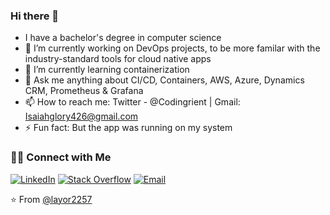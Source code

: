 ### Hi there 👋
-  I have a bachelor's degree in computer science
- 🔭 I’m currently working on DevOps projects, to be more familar with the industry-standard tools for cloud native apps
- 🌱 I’m currently learning containerization
- 💬 Ask me anything about CI/CD, Containers, AWS, Azure, Dynamics CRM, Prometheus & Grafana
- 📫 How to reach me: Twitter - @Codingrient | Gmail: Isaiahglory426@gmail.com
- ⚡ Fun fact: But the app was running on my system 



<h3> 🤝🏻 Connect with Me </h3>

<p align="center">

<a href="https://www.linkedin.com/in/glory-isaiah-95232a179/" target="_blank"><img alt="LinkedIn" src="https://img.shields.io/badge/LinkedIn-@gloryisaiah-blue?style=flat&logo=linkedin"></a>
 <a href="https://twitter.com/Codingrient" target="_blank"><img alt="Stack Overflow" src="https://img.shields.io/twitter/follow/Codingrient?style=social"></a>
<a href="mailto:isaiahglory426@gmail.com"><img alt="Email" src="https://img.shields.io/badge/Email-isaiahglory426@gmail.com-blue?style=flat&logo=gmail"></a>
</p>


⭐️ From [@layor2257](https://github.com/layor2257)
